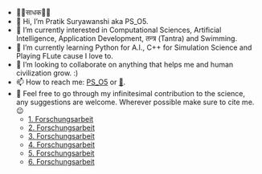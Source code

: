 - 🙏🏻साधक🙏🏻
- 👋 Hi, I’m Pratik Suryawanshi aka PS_O5. 
- 👀 I’m currently interested in Computational Sciences, Artificial Intelligence, Application Development, तन्त्र (Tantra) and Swimming.
- 🌱 I’m currently learning Python for A.I., C++ for Simulation Science and Playing FLute cause I love to.
- 💞️ I’m looking to collaborate on anything that helps me and human civilization grow. :)
- 📫 How to reach me: [PS_O5](https://www.instagram.com/ps_o5 "PS_O5") or [📧](mailto:patsuryawanshi@gmail.com?subject=[GitHub]).
- 📝 Feel free to go through my infinitesimal contribution to the science, any suggestions are welcome. Wherever possible make sure to cite me. 😉
     - [1. Forschungsarbeit](https://www.iosrjournals.org/iosr-jce/papers/Conf.16051/Volume-1/18.%2072-78.pdf)
     - [2. Forschungsarbeit](https://drive.google.com/file/d/1Ka1tO5kT5iw-52YmExWpkdXLIVzewoFk/view)
     - [3. Forschungsarbeit](https://drive.google.com/file/d/1KW_Y_RP3BwTkPc-5L_ATfUFRLK_LPVaU/view)
     - [4. Forschungsarbeit](https://doi.org/10.22214/ijraset.2019.4536)
     - [5. Forschungsarbeit](https://drive.google.com/file/d/1eSzVForF7UzBu_s8OITbLTiIn-yllrTk/view)
     - [6. Forschungsarbeit](https://drive.google.com/file/d/1eYO0qhNrBCE4jKCbwSxwlZbuJjrcQSM1/view)

<!---
PS-O5/PS-O5 is a ✨ special ✨ repository because its `README.md` (this file) appears on your GitHub profile.
You can click the Preview link to take a look at your changes.
--->
